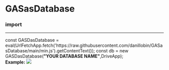 # GASasDatabase
<h3>import</h3>
<hr>
const GASDasDatabase = eval(UrlFetchApp.fetch('https://raw.githubusercontent.com/danillobin/GASasDatabase/main/min.js').getContentText());
const db = new GASDasDatabase(<b>"YOUR DATABASE NAME"</b>,DriveApp);
<br>
<b>Example:</b>
<picture>
  <source srcset="https://i.ibb.co/LSqJ2Y5/image.jpg">
  <img src="https://i.ibb.co/LSqJ2Y5/image.jpg">
</picture>

